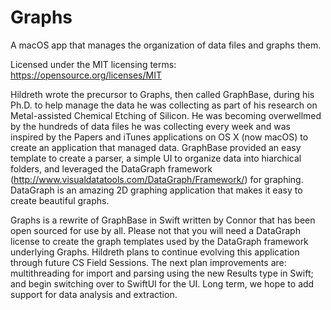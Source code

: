 # Graphs
A macOS app that manages the organization of data files and graphs them.

Licensed under the MIT licensing terms: https://opensource.org/licenses/MIT

Hildreth wrote the precursor to Graphs, then called GraphBase, during his Ph.D. to help manage the data he was collecting as part of his research on Metal-assisted Chemical Etching of Silicon.  He was becoming overwellmed by the hundreds of data files he was collecting every week and was inspired by the Papers and iTunes applications on OS X (now macOS) to create an application that managed data.  GraphBase provided an easy template to create a parser, a simple UI to organize data into hiarchical folders, and leveraged the DataGraph framework (http://www.visualdatatools.com/DataGraph/Framework/) for graphing.  DataGraph is an amazing 2D graphing application that makes it easy to create beautiful graphs.  

Graphs is a rewrite of GraphBase in Swift written by Connor that has been open sourced for use by all.  Please not that you will need a DataGraph license to create the graph templates used by the DataGraph framework underlying Graphs.  Hildreth plans to continue evolving this application through future CS Field Sessions.  The next plan improvements are: multithreading for import and parsing using the new Results type in Swift; and begin switching over to SwiftUI for the UI.  Long term, we hope to add support for data analysis and extraction.
